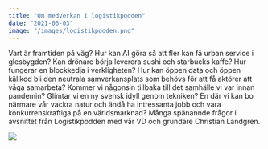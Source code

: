 ```yaml
---
title: "Om medverkan i logistikpodden"
date: "2021-06-03"
image: "/images/logistikpodden.png"
---
```


Vart är framtiden på väg? Hur kan AI göra så att fler kan få urban service i glesbygden? Kan drönare börja leverera sushi och starbucks kaffe? Hur fungerar en blockkedja i verkligheten? Hur kan öppen data och öppen källkod bli den neutrala samverkansplats som behövs för att få aktörer att våga samarbeta? Kommer vi någonsin tillbaka till det samhälle vi var innan pandemin? Glimtar vi en ny svensk idyll genom tekniken? En där vi kan bo närmare vår vackra natur och ändå ha intressanta jobb och vara konkurrenskraftiga på en världsmarknad? Många spänannde frågor i avsnittet från Logistikpodden med vår VD och grundare Christian Landgren.

<img src='/images/logistikpodden.png'/>
